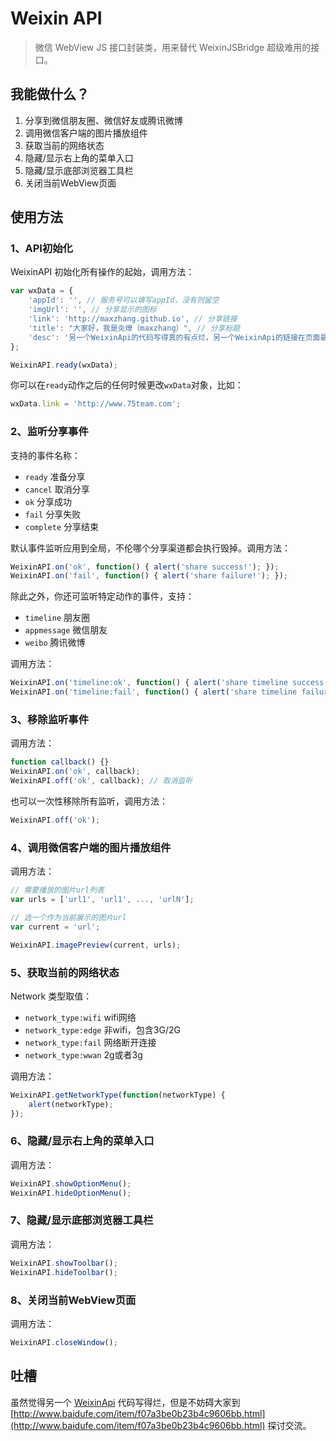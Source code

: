 Weixin API
==========
> 微信 WebView JS 接口封装类，用来替代 WeixinJSBridge 超级难用的接口。

## 我能做什么？

 1. 分享到微信朋友圈、微信好友或腾讯微博
 2. 调用微信客户端的图片播放组件
 3. 获取当前的网络状态
 4. 隐藏/显示右上角的菜单入口
 5. 隐藏/显示底部浏览器工具栏
 6. 关闭当前WebView页面


## 使用方法

### 1、API初始化

WeixinAPI 初始化所有操作的起始，调用方法：

```javascript
var wxData = {
    'appId': '', // 服务号可以填写appId，没有则留空
    'imgUrl': '', // 分享显示的图标
    'link': 'http://maxzhang.github.io', // 分享链接
    'title': "大家好，我是炎燎（maxzhang）", // 分享标题
    'desc': '另一个WeixinApi的代码写得真的有点烂，另一个WeixinApi的链接在页面最下面。' // 分享内容
};

WeixinAPI.ready(wxData);
```

你可以在`ready`动作之后的任何时候更改`wxData`对象，比如：

```javascript
wxData.link = 'http://www.75team.com';
```


### 2、监听分享事件

支持的事件名称：
 - `ready` 准备分享
 - `cancel` 取消分享
 - `ok` 分享成功
 - `fail` 分享失败
 - `complete` 分享结束

默认事件监听应用到全局，不伦哪个分享渠道都会执行毁掉。调用方法：

```javascript
WeixinAPI.on('ok', function() { alert('share success!'); });
WeixinAPI.on('fail', function() { alert('share failure!'); });
```

除此之外，你还可监听特定动作的事件，支持：
 - `timeline` 朋友圈
 - `appmessage` 微信朋友
 - `weibo` 腾讯微博

调用方法：

```javascript
WeixinAPI.on('timeline:ok', function() { alert('share timeline success!'); });
WeixinAPI.on('timeline:fail', function() { alert('share timeline failure!'); });
```


### 3、移除监听事件

调用方法：

```javascript
function callback() {}
WeixinAPI.on('ok', callback);
WeixinAPI.off('ok', callback); // 取消监听
```

也可以一次性移除所有监听，调用方法：

```javascript
WeixinAPI.off('ok');
```


### 4、调用微信客户端的图片播放组件

调用方法：

```javascript
// 需要播放的图片url列表
var urls = ['url1', 'url1', ..., 'urlN'];

// 选一个作为当前展示的图片url
var current = 'url';

WeixinAPI.imagePreview(current, urls);
```


### 5、获取当前的网络状态

Network 类型取值：
 - `network_type:wifi` wifi网络
 - `network_type:edge` 非wifi，包含3G/2G
 - `network_type:fail` 网络断开连接
 - `network_type:wwan` 2g或者3g

调用方法：

```javascript
WeixinAPI.getNetworkType(function(networkType) {
    alert(networkType);
});
```


### 6、隐藏/显示右上角的菜单入口

调用方法：

```javascript
WeixinAPI.showOptionMenu();
WeixinAPI.hideOptionMenu();
```


### 7、隐藏/显示底部浏览器工具栏

调用方法：

```javascript
WeixinAPI.showToolbar();
WeixinAPI.hideToolbar();
```


### 8、关闭当前WebView页面

调用方法：

```javascript
WeixinAPI.closeWindow();
```

## 吐槽

虽然觉得另一个 [WeixinApi](https://github.com/zxlie/WeixinApi) 代码写得烂，但是不妨碍大家到 [http://www.baidufe.com/item/f07a3be0b23b4c9606bb.html](http://www.baidufe.com/item/f07a3be0b23b4c9606bb.html) 探讨交流。
